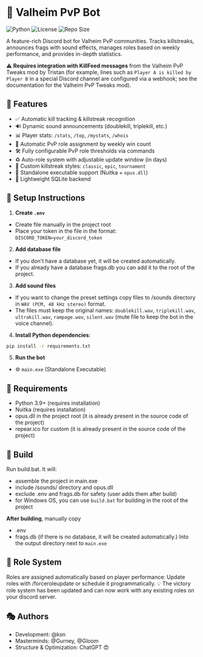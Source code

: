 # 🤖 Valheim PvP Bot

![Python](https://img.shields.io/badge/Python-3.9-blue)
![License](https://img.shields.io/github/license/ksenobite/valheim_bot)
![Repo Size](https://img.shields.io/github/repo-size/ksenobite/valheim_bot)

A feature-rich Discord bot for Valheim PvP communities. Tracks killstreaks, announces frags with sound effects, manages roles based on weekly performance, and provides in-depth statistics.

⚠️ **Requires integration with KillFeed messages** from the Valheim PvP Tweaks mod by Tristan (for example, lines such as `Player A is killed by Player B` in a special Discord channel are configured via a webhook; see the documentation for the Valheim PvP Tweaks mod).

## 🎨 Features
- ✅ Automatic kill tracking & killstreak recognition
- 🔊 Dynamic sound announcements (doublekill, triplekill, etc.)
- 📊 Player stats: `/stats`, `/top`, `/mystats`, `/whois`
- 👑 Automatic PvP role assignment by weekly win count
- 🛠 Fully configurable PvP role thresholds via commands
- ♻️ Auto-role system with adjustable update window (in days)
- 🎨 Custom killstreak styles: `classic`, `epic`, `tournament`
- 🧱 Standalone executable support (Nuitka + `opus.dll`)
- 💾 Lightweight SQLite backend

## 🧰 Setup Instructions
1. **Create `.env`** 
- Create file manually in the project root
- Place your token in the file in the format: `DISCORD_TOKEN=your_discord_token`
2. **Add database file**
- If you don't have a database yet, it will be created automatically.
- If you already have a database frags.db you can add it to the root of the project.
3. **Add sound files** 
- If you want to change the preset settings copy files to /sounds directory in `WAV (PCM, 48 kHz stereo)` format.
- The files must keep the original names:
        ```doublekill.wav```, ```triplekill.wav```, ```ultrakill.wav```, ```rampage.wav```, ```silent.wav``` (mute file to keep the bot in the voice channel).
4. **Install Python dependencies**:
```bash
pip install -r requirements.txt
```
5. **Run the bot**
- ⚙️ `main.exe` (Standalone Executable)

## 🧱 **Requirements**
- Python 3.9+ (requires installation)
- Nuitka (requires installation)
- opus.dll in the project root (it is already present in the source code of the project)
- repear.ico for custom  (it is already present in the source code of the project)

## 🔨 **Build**
Run build.bat. It will:
- assemble the project in main.exe
- include /sounds/ directory and opus.dll
- exclude .env and frags.db for safety (user adds them after build)
- for Windows OS, you can use `build.bat` for building in the root of the project

**After building**, manually copy
- .env
- frags.db (if there is no database, it will be created automatically.)
Into the output directory next to `main.exe`

## 👑 **Role System**
Roles are assigned automatically based on player performance:
Update roles with /forceroleupdate or schedule it programmatically.
💡 The victory role system has been updated and can now work with any existing roles on your discord server.

## 🎭 **Authors**
- Development: @ksn
- Masterminds: @Gurney, @Gloom
- Structure & Optimization: ChatGPT 😍